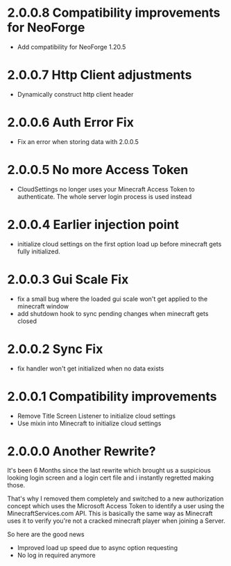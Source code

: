 # 2.0.0.8 Compatibility improvements for NeoForge

- Add compatibility for NeoForge 1.20.5

# 2.0.0.7 Http Client adjustments

- Dynamically construct http client header

# 2.0.0.6 Auth Error Fix

- Fix an error when storing data with 2.0.0.5

# 2.0.0.5 No more Access Token

- CloudSettings no longer uses your Minecraft Access Token to authenticate. The whole server login process is used
  instead

# 2.0.0.4 Earlier injection point

- initialize cloud settings on the first option load up before minecraft gets fully initialized.

# 2.0.0.3 Gui Scale Fix

- fix a small bug where the loaded gui scale won't get applied to the minecraft window
- add shutdown hook to sync pending changes when minecraft gets closed

# 2.0.0.2 Sync Fix

- fix handler won't get initialized when no data exists

# 2.0.0.1 Compatibility improvements

- Remove Title Screen Listener to initialize cloud settings
- Use mixin into Minecraft to initialize cloud settings

# 2.0.0.0 Another Rewrite?

It's been 6 Months since the last rewrite which brought us a suspicious looking login screen and a login cert file and
i instantly regretted making those.

That's why I removed them completely and switched to a new authorization concept
which uses the Microsoft Access Token to identify a user using the MinecraftServices.com API. This is basically the same
way as Minecraft uses it to verify you're not a cracked minecraft player when joining a Server.

So here are the good news

- Improved load up speed due to async option requesting
- No log in required anymore


